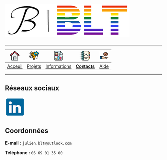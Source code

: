 # ![LOGO](./imgs/logo-jb-blt.png "LOGO")

---

| [![HOME](./imgs/home.png)](.) | [![PROJECT](./imgs/projects.png)](./projets) | [![INFO](./imgs/resume.png)](./information) | [![PROJECT](./imgs/contacts.png)](./contacts) | [![PROJECT](./imgs/help.png)](./aide) |
| :---: | :---: | :---: | :---: | :---: |
| [Acceuil](.) | [Projets](./projets) | [Informations](./information) | [**Contacts**](./contacts) | [Aide](./aide) |

---

## Réseaux sociaux

[![logo-linkdedin](./imgs/logo-linkedin.png)](https://www.linkedin.com/in/julien-balderiotti)

## Coordonnées

**E-mail :** `julien.blt@outlook.com`

**Téléphone :** `06 69 01 35 00`
